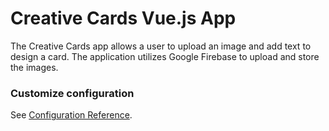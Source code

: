 # Creative Cards Vue.js App

The Creative Cards app allows a user to upload an image and add text to design a card. The application utilizes Google Firebase to upload
and store the images.

### Customize configuration
See [Configuration Reference](https://cli.vuejs.org/config/).
